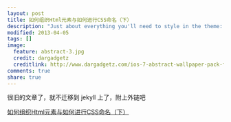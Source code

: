 ```yaml
---
layout: post
title: 如何组织Html元素与如何进行CSS命名（下）
description: "Just about everything you'll need to style in the theme: headings, paragraphs, blockquotes, tables, code blocks, and more."
modified: 2013-04-05
tags: []
image:
  feature: abstract-3.jpg
  credit: dargadgetz
  creditlink: http://www.dargadgetz.com/ios-7-abstract-wallpaper-pack-for-iphone-5-and-ipod-touch-retina/
comments: true
share: true
---
```


很旧的文章了，就不迁移到 jekyll 上了，附上外链吧

[如何组织Html元素与如何进行CSS命名（下）](https://www.cnblogs.com/hh54188/archive/2013/04/05/3000529.html)